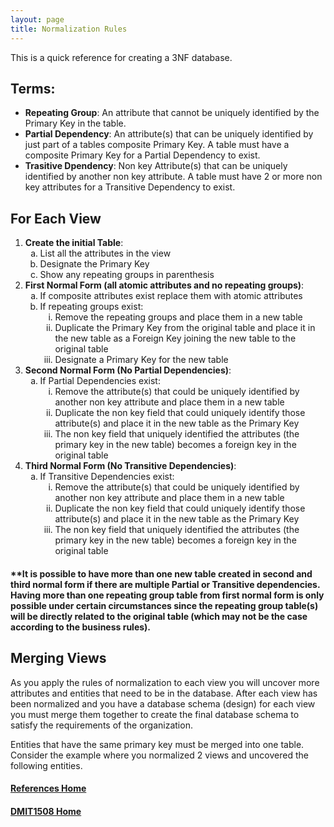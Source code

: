 ```yaml
---
layout: page
title: Normalization Rules
---
```

This is a quick reference for creating a 3NF database.

## Terms:
* **Repeating Group**: An attribute that cannot be uniquely identified by the Primary Key in the table.
* **Partial Dependency**: An attribute(s) that can be uniquely identified by just part of a tables composite Primary Key. A table must have a composite Primary Key for a Partial Dependency to exist.
* **Trasitive Dpendency**: Non key Attribute(s) that can be uniquely identified by another non key attribute. A table must have 2 or more non key attributes for a Transitive Dependency to exist.

## For Each View
1. **Create the initial Table**:<br>
    <ol type="a">
        <li>List all the attributes in the view</li>
        <li>Designate the Primary Key</li>
        <li>Show any repeating groups in parenthesis</li>
    </ol>
2.	**First Normal Form (all atomic attributes and no repeating groups)**:<br>
    <ol type="a">
        <li>If composite attributes exist replace them with atomic attributes</li>
        <li>If repeating groups exist:<br>
            <ol type="i">
                <li>Remove the repeating groups and place them in a new table</li>
                <li>Duplicate the Primary Key from the original table and place it in the new table as a Foreign Key joining the new table to the original table</li>
                <li>Designate a Primary Key for the new table</li>
            </ol>
        </li>
    </ol>
3.	**Second Normal Form (No Partial Dependencies)**:<br>
    <ol type="a">
        <li>If Partial Dependencies exist:<br>
            <ol type="i">
                <li>Remove the attribute(s) that could be uniquely identified by another non key attribute and place them in a new table</li>
                <li>Duplicate the non key field that could uniquely identify those attribute(s) and place it in the new table as the Primary Key</li>
                <li>The non key field that uniquely identified the attributes (the primary key in the new table) becomes a foreign key in the original table</li>
            </ol>
        </li>
    </ol>
4.	**Third Normal Form (No Transitive Dependencies)**:<br>
    <ol type="a">
        <li>If Transitive Dependencies exist:<br>
            <ol type="i">
                <li>Remove the attribute(s) that could be uniquely identified by another non key attribute and place them in a new table</li>
                <li>Duplicate the non key field that could uniquely identify those attribute(s) and place it in the new table as the Primary Key</li>
                <li>The non key field that uniquely identified the attributes (the primary key in the new table) becomes a foreign key in the original table</li>
            </ol>
        </li>
    </ol>

#### **It is possible to have more than one new table created in second and third normal form if there are multiple Partial or Transitive dependencies. Having more than one repeating group table from first normal form is only possible under certain circumstances since the repeating group table(s) will be directly related to the original table (which may not be the case according to the business rules).

## Merging Views
As you apply the rules of normalization to each view you will uncover more attributes and entities that need to be in the database. After each view has been normalized and you have a database schema (design) for each view you must merge them together to create the final database schema to satisfy the requirements of the organization.

Entities that have the same primary key must be merged into one table. Consider the example where you normalized 2 views and uncovered the following entities.

#### [References Home](index.md)
#### [DMIT1508 Home](../)